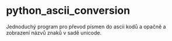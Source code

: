 # python_ascii_conversion
Jednoduchý program pro převod písmen do ascii kodů a opačně a zobrazení názvů znaků v sadě unicode.
